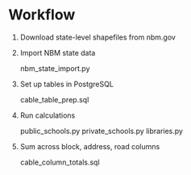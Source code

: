 Workflow
==========
1) Download state-level shapefiles from nbm.gov

2) Import NBM state data

	nbm_state_import.py

3) Set up tables in PostgreSQL

	cable_table_prep.sql

4) Run calculations

	public_schools.py
	private_schools.py
	libraries.py

5) Sum across block, address, road columns

	cable_column_totals.sql
